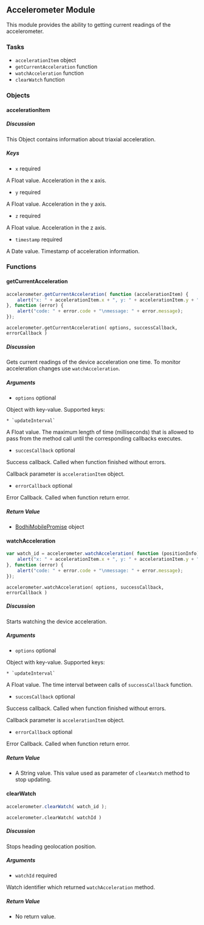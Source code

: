 ## Accelerometer Module

This module provides the ability to getting current readings of the accelerometer.

### Tasks

  * `accelerationItem` object
  * `getCurrentAcceleration` function
  * `watchAcceleration` function
  * `clearWatch` function
  
### Objects

#### accelerationItem

##### Discussion

This Object contains information about triaxial acceleration.

##### Keys

  * `x` required

A Float value. Acceleration in the x axis.

  * `y` required

A Float value. Acceleration in the y axis.

  * `z` required

A Float value. Acceleration in the z axis.

  * `timestamp` required

A Date value. Timestamp of acceleration information.

### Functions

#### getCurrentAcceleration

```javascript
accelerometer.getCurrentAcceleration( function (accelerationItem) {
    alert("x: " + accelerationItem.x + ", y: " + accelerationItem.y + ", z: " + accelerationItem.z);
}, function (error) {
    alert("code: " + error.code + "\nmessage: " + error.message);
});
```

`accelerometer.getCurrentAcceleration( options, successCallback, errorCallback )`

##### Discussion

Gets current readings of the device acceleration one time. To monitor acceleration changes use `watchAcceleration`.

##### Arguments

  * `options` optional

Object with key-value. Supported keys:

    * `updateInterval`

A Float value. The maximum length of time (milliseconds) that is allowed to pass from the method call until the corresponding callbacks executes.

* `succesCallback` optional

Success callback. Called when function finished without errors.

Callback parameter is `accelerationItem` object.

* `errorCallback` optional

Error Callback. Called when function return error.

##### Return Value

  * [BodhiMobilePromise](#kernel-promise) object


#### watchAcceleration

```javascript
var watch_id = accelerometer.watchAcceleration( function (positionInfo) {
    alert("x: " + accelerationItem.x + ", y: " + accelerationItem.y + ", z: " + accelerationItem.z);
}, function (error) {
    alert("code: " + error.code + "\nmessage: " + error.message);
});
```

`accelerometer.watchAcceleration( options, successCallback, errorCallback )`

##### Discussion

Starts watching the device acceleration.

##### Arguments

  * `options` optional

Object with key-value. Supported keys:

    * `updateInterval`

A Float value. The time interval between calls of `successCallback` function.

* `succesCallback` optional

Success callback. Called when function finished without errors.

Callback parameter is `accelerationItem` object.

* `errorCallback` optional

Error Callback. Called when function return error.

##### Return Value

  * A String value. This value used as parameter of `clearWatch` method to stop updating.

#### clearWatch

```javascript
accelerometer.clearWatch( watch_id );
```

`accelerometer.clearWatch( watchId )`

##### Discussion

Stops heading geolocation position.

##### Arguments

  * `watchId` required

Watch identifier which returned `watchAcceleration` method.

##### Return Value

  * No return value.
